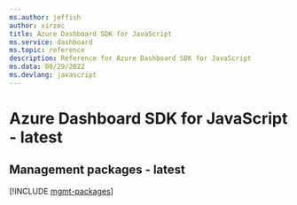 ```yaml
---
ms.author: jeffish
author: xirzec
title: Azure Dashboard SDK for JavaScript
ms.service: dashboard
ms.topic: reference
description: Reference for Azure Dashboard SDK for JavaScript
ms.data: 08/29/2022
ms.devlang: javascript
---
```

# Azure Dashboard SDK for JavaScript - latest

## Management packages - latest
[!INCLUDE [mgmt-packages](dashboard-mgmt-index.md)]